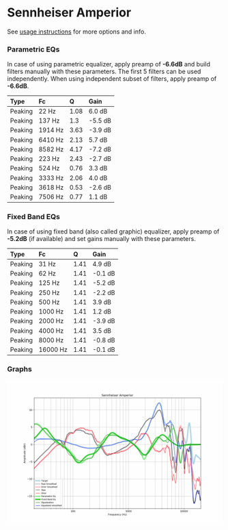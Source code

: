 # Sennheiser Amperior
See [usage instructions](https://github.com/jaakkopasanen/AutoEq#usage) for more options and info.

### Parametric EQs
In case of using parametric equalizer, apply preamp of **-6.6dB** and build filters manually
with these parameters. The first 5 filters can be used independently.
When using independent subset of filters, apply preamp of **-6.6dB**.

| Type    | Fc      |    Q | Gain    |
|:--------|:--------|:-----|:--------|
| Peaking | 22 Hz   | 1.08 | 6.0 dB  |
| Peaking | 137 Hz  | 1.3  | -5.5 dB |
| Peaking | 1914 Hz | 3.63 | -3.9 dB |
| Peaking | 6410 Hz | 2.13 | 5.7 dB  |
| Peaking | 8582 Hz | 4.17 | -7.2 dB |
| Peaking | 223 Hz  | 2.43 | -2.7 dB |
| Peaking | 524 Hz  | 0.76 | 3.3 dB  |
| Peaking | 3333 Hz | 2.06 | 4.0 dB  |
| Peaking | 3618 Hz | 0.53 | -2.6 dB |
| Peaking | 7506 Hz | 0.77 | 1.1 dB  |

### Fixed Band EQs
In case of using fixed band (also called graphic) equalizer, apply preamp of **-5.2dB**
(if available) and set gains manually with these parameters.

| Type    | Fc       |    Q | Gain    |
|:--------|:---------|:-----|:--------|
| Peaking | 31 Hz    | 1.41 | 4.9 dB  |
| Peaking | 62 Hz    | 1.41 | -0.1 dB |
| Peaking | 125 Hz   | 1.41 | -5.2 dB |
| Peaking | 250 Hz   | 1.41 | -2.2 dB |
| Peaking | 500 Hz   | 1.41 | 3.9 dB  |
| Peaking | 1000 Hz  | 1.41 | 1.2 dB  |
| Peaking | 2000 Hz  | 1.41 | -3.9 dB |
| Peaking | 4000 Hz  | 1.41 | 3.5 dB  |
| Peaking | 8000 Hz  | 1.41 | -0.8 dB |
| Peaking | 16000 Hz | 1.41 | -0.1 dB |

### Graphs
![](./Sennheiser%20Amperior.png)